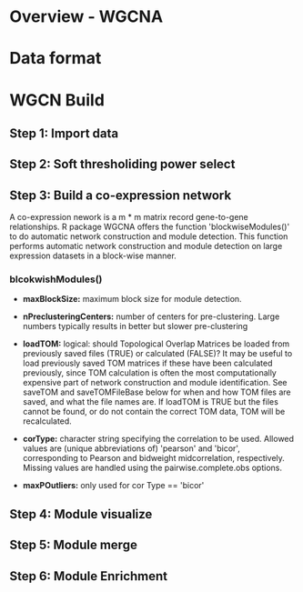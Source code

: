 # Overview - WGCNA


# Data format

# WGCN Build

## Step 1: Import data

## Step 2: Soft thresholiding power select

## Step 3: Build a co-expression network

A co-expression nework is a m * m matrix record gene-to-gene relationships. R package WGCNA offers the function 'blockwiseModules()' to do automatic network construction and module detection. This function performs automatic network construction and module detection on large expression datasets in a block-wise manner.

### blcokwishModules()

- **maxBlockSize:** maximum block size for module detection.

- **nPreclusteringCenters:** number of centers for pre-clustering. Large numbers typically results in better but slower pre-clustering

- **loadTOM:** logical: should Topological Overlap Matrices be loaded from previously saved files (TRUE) or calculated (FALSE)? It may be useful to load previously saved TOM matrices if these have been calculated previously, since TOM calculation is often the most computationally expensive part of network construction and module identification. See saveTOM and saveTOMFileBase below for when and how TOM files are saved, and what the file names are. If loadTOM is TRUE but the files cannot be found, or do not contain the correct TOM data, TOM will be recalculated.

- **corType:** character string specifying the correlation to be used. Allowed values are (unique abbreviations of) 'pearson' and 'bicor', corresponding to Pearson and bidweight midcorrelation, respectively. Missing values are handled using the pairwise.complete.obs options.

- **maxPOutliers:** only used for cor Type == 'bicor'


## Step 4: Module visualize

## Step 5: Module merge

## Step 6: Module Enrichment
